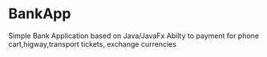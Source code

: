 # BankApp
Simple Bank Application based on Java/JavaFx
Abilty to payment for phone cart,higway,transport tickets, exchange currencies
